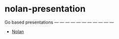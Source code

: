 # nolan-presentation

Go based presentations
 — — — — — — — — — — — 
* [Nolan](https://talks.godoc.org/github.com/paulaminteguiaga/nolan-presentation/nolan.slide)
